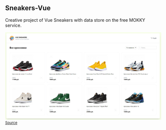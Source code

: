 ## Sneakers-Vue

Creative project of Vue Sneakers with data store on the free MOKKY service.

![alt text](public/sneakers-vue.jpg)
<sup>[Source](https://github.com/Archakov06)</sup>
